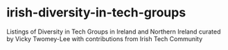 # irish-diversity-in-tech-groups
Listings of Diversity in Tech Groups in Ireland and Northern Ireland curated by Vicky Twomey-Lee with contributions from Irish Tech Community

